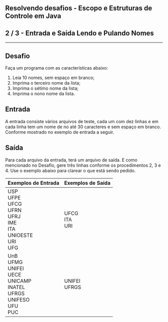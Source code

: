 Resolvendo desafios - Escopo e Estruturas de Controle em Java
-------------------------------------------------------------
2 / 3 - Entrada e Saída Lendo e Pulando Nomes
---------------------------------------------

* * *

Desafio
-------

Faça um programa com as características abaixo:

1. Leia 10 nomes, sem espaço em branco;
2. Imprima o terceiro nome da lista;
3. Imprima o sétimo nome da lista;
4. Imprima o nono nome da lista.

Entrada
-------

A entrada consiste vários arquivos de teste, cada um com dez linhas e em cada linha tem um nome de no até 30 caracteres
e sem espaço em branco. Conforme mostrado no exemplo de entrada a seguir.

Saída
-----

Para cada arquivo da entrada, terá um arquivo de saída. E como mencionado no Desafio, gere três linhas conforme os
procedimentos 2, 3 e 4. Use o exemplo abaixo para clarear o que está sendo pedido.

| Exemplos de Entrada                                                                      | Exemplos de Saída   |
|:-----------------------------------------------------------------------------------------|:--------------------|
| USP<br>UFPE<br>UFCG<br>UFRN<br>UFRJ<br>IME<br>ITA<br>UNIOESTE<br>URI<br>UFG              | UFCG<br>ITA<br>URI  |
| UnB<br>UFMG<br>UNIFEI<br>UECE<br>UNICAMP<br>INATEL<br>UFRGS<br>UNIFESO<br>UFU<br>PUC<br> | UNIFEI<br>UFRGS<br> |
